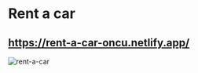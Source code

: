 # Rent a car

## https://rent-a-car-oncu.netlify.app/


![rent-a-car](https://github.com/user-attachments/assets/defbb1ae-9bbc-435f-9e92-c4cfafc84935)

